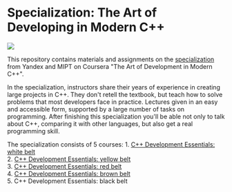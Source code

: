 # Specialization: The Art of Developing in Modern C++
![][def_logo]

This repository contains materials and assignments on the [specialization](https://www.coursera.org/specializations/c-plus-plus-modern-development) from Yandex and MIPT on Coursera "The Art of Development in Modern C++".

In the specialization, instructors share their years of experience in creating large projects in C++. They don't retell the textbook, but teach how to solve problems that most developers face in practice. Lectures given in an easy and accessible form, supported by a large number of tasks on programming. After finishing this specialization you'll be able not only to talk about C++, comparing it with other languages, but also get a real programming skill.

The specialization consists of 5 courses:
    1. [C++ Development Essentials: white belt](https://github.com/dmitriy-shingarey/coursera-modern-cpp-dev/tree/white_belt/white_belt)  
    2. [C++ Development Essentials: yellow belt](yellow_belt)  
    3. [C++ Development Essentials: red belt](red_belt)  
    4. [C++ Development Essentials: brown belt](brown_belt)  
    5. C++ Development Essentials: black belt  


[def_logo]: cpp_logo.jpg